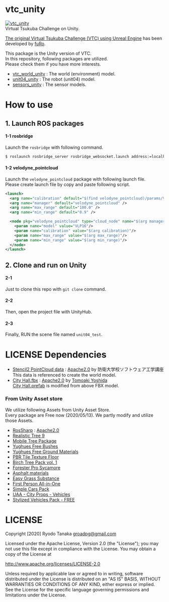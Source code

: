 # vtc_unity
[![vtc_unity](.image/vtc.gif)](https://youtu.be/iVK--llmc00)  
Virtual Tsukuba Challenge on Unity.  

[The original Virtual Tsukuba Challenge (VTC) using Unreal Engine](https://github.com/furo-org/VTC) has been developed by [fuRo](https://www.furo.org/).

This package is the Unity version of VTC.  
In this repository, following packages are utilized.  
Please check them if you have more interests.

- [vtc_world_unity](https://github.com/Field-Robotics-Japan/vtc_world_unity) : The world (environment) model.
- [unit04_unity](https://github.com/Field-Robotics-Japan/unit04_unity) : The robot (unit04) model.
- [sensors_unity](https://github.com/Field-Robotics-Japan/sensors_unity) : The sensor models.

# How to use
## 1. Launch ROS packages
#### 1-1 rosbridge
Launch the `rosbridge` with following command.
```bash
$ roslaunch rosbridge_server rosbridge_websocket.launch address:=localhost
```
#### 1-2 velodyne_pointcloud
Launch the `velodyne_pointcloud` package with following launch file.  
Please create launch file by copy and paste following script.
```xml
<launch>
  <arg name="calibration" default="$(find velodyne_pointcloud)/params/VLP16db.yaml" />
  <arg name="manager" default="velodyne_pointcloud" />
  <arg name="max_range" default="100.0" />
  <arg name="min_range" default="0.9" />

  <node pkg="velodyne_pointcloud" type="cloud_node" name="$(arg manager)">
    <param name="model" value="VLP16"/>
    <param name="calibration" value="$(arg calibration)"/>
    <param name="max_range" value="$(arg max_range)"/>
    <param name="min_range" value="$(arg min_range)"/>
  </node>
</launch>
```
        
## 2. Clone and run on Unity
#### 2-1
Just to clone this repo with `git clone` command.
#### 2-2
Then, open the project file with UnityHub.
#### 2-3
Finally, RUN the scene file named `unit04_test`.

# LICENSE Dependencies
- [Stencil2 PointCloud data](https://github.com/Field-Robotics-Japan/vtc_world_unity/tree/master/Assets/PointCloud) : [Apache2.0](http://www.apache.org/licenses/LICENSE-2.0
) by 防衛大学校ソフトウェア工学講座  
  This data is referenced to create the world model.
- [City Hall.fbx](./Assets/Rawdata) : [Apache2.0](http://www.apache.org/licenses/LICENSE-2.0
) by [Tomoaki Yoshida](https://github.com/furo-org/VTC)  
  [City Hall.prefab](./Assets/Prefab) is modified from above FBX model.
### From Unity Asset store
We utilize following Assets from Unity Asset Store.  
Every package are Free now (2020/05/13).
We partly modify and utilize those Assets.
- [RosSharp](https://github.com/siemens/ros-sharp) : [Apache2.0](http://www.apache.org/licenses/LICENSE-2.0)
- [Realistic Tree 9](https://assetstore.unity.com/packages/3d/vegetation/trees/realistic-tree-9-rainbow-tree-54622)
- [Mobile Tree Package](https://assetstore.unity.com/packages/3d/vegetation/trees/mobile-tree-package-18866)
- [Yughues Free Bushes](https://assetstore.unity.com/packages/3d/vegetation/plants/yughues-free-bushes-13168)
- [Yughues Free Ground Materials](https://assetstore.unity.com/packages/2d/textures-materials/floors/yughues-free-ground-materials-13001)
- [PBR Tile Texture Floor](https://assetstore.unity.com/packages/2d/textures-materials/pbr-tile-texture-floor-36243)
- [Birch Tree Pack vol. 1](https://assetstore.unity.com/packages/3d/vegetation/trees/birch-tree-pack-vol-1-49093)
- [Forester Pro Sycamore](https://assetstore.unity.com/packages/3d/vegetation/trees/forester-pro-sycamore-5980)
- [Asphalt materials](https://assetstore.unity.com/packages/2d/textures-materials/roads/asphalt-materials-141036)
- [Easy Grass Substance](https://assetstore.unity.com/packages/2d/textures-materials/floors/easy-grass-substance-82272)
- [First Person All-in-One](https://assetstore.unity.com/packages/tools/input-management/first-person-all-in-one-135316)
- [Simple Cars Pack](https://assetstore.unity.com/packages/3d/vehicles/land/simple-cars-pack-97669)
- [UAA - City Props - Vehicles](https://assetstore.unity.com/packages/3d/vehicles/land/uaa-city-props-vehicles-120339)
- [Stylized Vehicles Pack - FREE](https://assetstore.unity.com/packages/3d/vehicles/land/stylized-vehicles-pack-free-150318)

# LICENSE
Copyright [2020] Ryodo Tanaka groadpg@gmail.com

Licensed under the Apache License, Version 2.0 (the "License"); you may not use this file except in compliance with the License. You may obtain a copy of the License at

http://www.apache.org/licenses/LICENSE-2.0

Unless required by applicable law or agreed to in writing, software distributed under the License is distributed on an "AS IS" BASIS, WITHOUT WARRANTIES OR CONDITIONS OF ANY KIND, either express or implied. See the License for the specific language governing permissions and limitations under the License.
